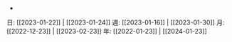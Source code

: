 - 

日: [[2023-01-22]] | [[2023-01-24]]
週: [[2023-01-16]] | [[2023-01-30]]
月: [[2022-12-23]] | [[2023-02-23]]
年: [[2022-01-23]] | [[2024-01-23]]